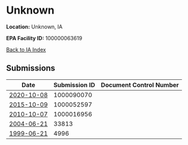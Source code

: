 # Unknown

**Location:** Unknown, IA

**EPA Facility ID:** 100000063619

[Back to IA Index](../../index.md)

## Submissions

| Date | Submission ID | Document Control Number |
|------|--------------|-------------------------|
| [2020-10-08](submissions/1000090070.md) | 1000090070 |  |
| [2015-10-09](submissions/1000052597.md) | 1000052597 |  |
| [2010-10-07](submissions/1000016956.md) | 1000016956 |  |
| [2004-06-21](submissions/33813.md) | 33813 |  |
| [1999-06-21](submissions/4996.md) | 4996 |  |
